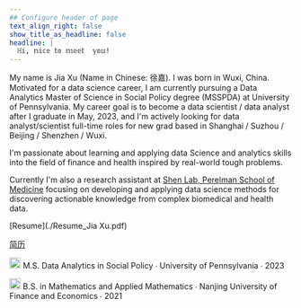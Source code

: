 ```yaml
---
## Configure header of page
text_align_right: false
show_title_as_headline: false
headline: |
  ℍ𝕚, 𝕟𝕚𝕔𝕖 𝕥𝕠 𝕞𝕖𝕖𝕥  𝕪𝕠𝕦!
---
```


<!-- this is a subheadline -->

My name is Jia Xu (Name in Chinese: 徐嘉). I was born in Wuxi, China. Motivated for a data science career, I am currently pursuing a Data Analytics Master of Science in Social Policy degree (MSSPDA) at University of Pennsylvania. My career goal is to become a data scientist / data analyst after I graduate in May, 2023, and I'm actively looking for data analyst/scientist full-time roles for new grad based in Shanghai / Suzhou / Beijing / Shenzhen / Wuxi.

I'm passionate about learning and applying data Science and analytics skills into the field of finance and health inspired by real-world tough problems. 

Currently I'm also a research assistant at [Shen Lab, Perelman School of Medicine](https://www.med.upenn.edu/shenlab/) focusing on developing and applying data science methods for discovering actionable knowledge from complex biomedical and health data.

[Resume](./Resume_Jia Xu.pdf)

[简历](./徐嘉_宾夕法尼亚大学_数据分析社会政策_简历.pdf)

<img src="/img/mortarboard.png" alt="mortarboard" width="20"/> M.S. Data Analytics in Social Policy ∙ University of Pennsylvania ∙ 2023

<img src="/img/mortarboard.png" alt="mortarboard" width="20"/> B.S. in Mathematics and Applied Mathematics ∙ Nanjing University of Finance and Economics ∙ 2021

